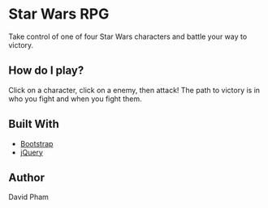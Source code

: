 # Star Wars RPG

Take control of one of four Star Wars characters and battle your way to victory.

## How do I play?

Click on a character, click on a enemy, then attack! The path to victory is in who you fight and when you fight them.

## Built With

- [Bootstrap](https://getbootstrap.com)
- [jQuery](http://www.jquery.com)

## Author

David Pham
